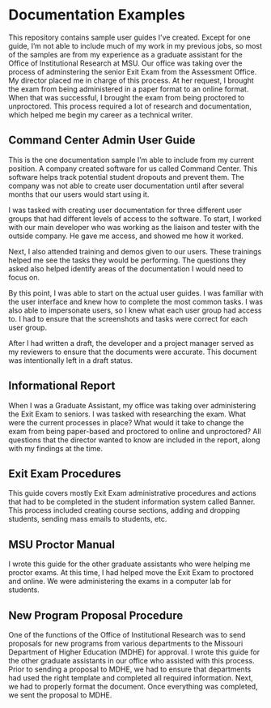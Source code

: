 # Documentation Examples
This repository contains sample user guides I've created. Except for one guide, I’m not able to include much of my work in my previous jobs, so most of the samples are from my experience as a graduate assistant for the Office of Institutional Research at MSU. Our office was taking over the process of adminstering the senior Exit Exam from the Assessment Office. My director placed me in charge of this process. At her request, I brought the exam from being administered in a paper format to an online format. When that was successful, I brought the exam from being proctored to unproctored. This process required a lot of research and documentation, which helped me begin my career as a technical writer.

## Command Center Admin User Guide
This is the one documentation sample I’m able to include from my current position. A company created software for us called Command Center. This software helps track potential student dropouts and prevent them. The company was not able to create user documentation until after several months that our users would start using it.

I was tasked with creating user documentation for three different user groups that had different levels of access to the software. To start, I worked with our main developer who was working as the liaison and tester with the outside company. He gave me access, and showed me how it worked. 

Next, I also attended training and demos given to our users. These trainings helped me see the tasks they would be performing. The questions they asked also helped identify areas of the documentation I would need to focus on.

By this point, I was able to start on the actual user guides. I was familiar with the user interface and knew how to complete the most common tasks. I was also able to impersonate users, so I knew what each user group had access to. I had to ensure that the screenshots and tasks were correct for each user group.

After I had written a draft, the developer and a project manager served as my reviewers to ensure that the documents were accurate. This document was intentionally left in a draft status.

## Informational Report
When I was a Graduate Assistant, my office was taking over administering the Exit Exam to seniors. I was tasked with researching the exam. What were the current processes in place? What would it take to change the exam from being paper-based and proctored to online and unproctored? All questions that the director wanted to know are included in the report, along with my findings at the time.

## Exit Exam Procedures
This guide covers mostly Exit Exam administrative procedures and actions that had to be completed in the student information system called Banner. This process included creating course sections, adding and dropping students, sending mass emails to students, etc.

## MSU Proctor Manual
I wrote this guide for the other graduate assistants who were helping me proctor exams. At this time, I had helped move the Exit Exam to proctored and online. We were administering the exams in a computer lab for students.

## New Program Proposal Procedure
One of the functions of the Office of Institutional Research was to send proposals for new programs from various departments to the Missouri Department of Higher Education (MDHE) for approval. I wrote this guide for the other graduate assistants in our office who assisted with this process. Prior to sending a proposal to MDHE, we had to ensure that departments had used the right template and completed all required information. Next, we had to properly format the document. Once everything was completed, we sent the proposal to MDHE.


